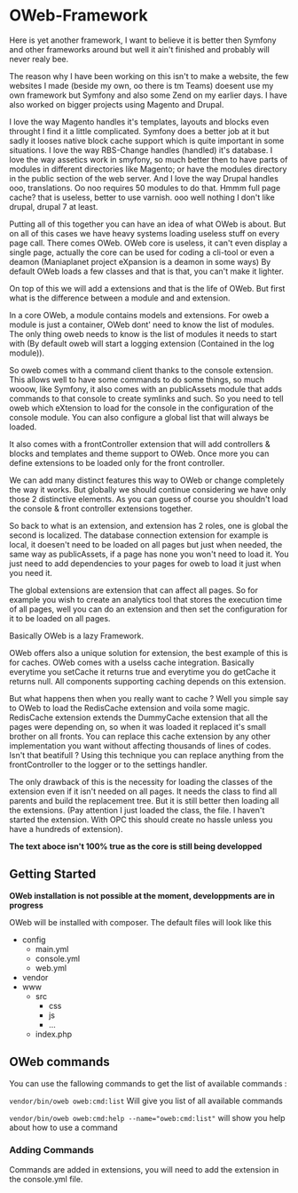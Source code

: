 OWeb-Framework
==============

Here is yet another framework, I want to believe it is better then Symfony and other frameworks around but well it ain't finished and probably will never realy bee. 

The reason why I have been working on this isn't to make a website, the few websites I made (beside my own, oo there is tm Teams) doesent use my own framework but Symfony and also some Zend on my earlier days. I have also worked on bigger projects using Magento and Drupal. 

I love the way Magento handles it's templates, layouts and blocks even throught I find it a little complicated. Symfony does a better job at it but sadly it looses native block cache support which is quite important in some situations.
I love the way RBS-Change handles (handled) it's database.
I love the way assetics work in smyfony, so much better then to have parts of modules in different directories like Magento; or have the modules directory in the public section of the web server. 
And I love the way Drupal handles ooo, translations. Oo noo requires 50 modules to do that. Hmmm full page cache? that is useless, better to use varnish. ooo well nothing I don't like drupal, drupal 7 at least. 

Putting all of this together you can have an idea of what OWeb is about. But on all of this cases we have heavy systems loading useless stuff on every page call. There comes OWeb. OWeb core is useless, it can't even display a single page, actually the core can be used for coding a cli-tool or even a deamon (Maniaplanet project eXpansion is a deamon in some ways)
By default OWeb loads a few classes and that is that, you can't make it lighter. 

On top of this we will add a extensions and that is the life of OWeb. But first what is the difference between a module and and extension. 

In a core OWeb, a module contains models and extensions. For oweb a module is just a container, OWeb dont' need to know the list of modules. The only thing oweb needs to know is the list of modules it needs to start with (By default oweb will start a logging extension (Contained in the log module)). 

So oweb comes with a command client thanks to the console extension. This allows well to have some commands to do some things, so much wooow, like Symfony, it also comes with an publicAssets module that adds commands to that console to create symlinks and such. So you need to tell oweb which eXtension to load for the console in the configuration of the console module. You can also configure a global list that will always be loaded. 

It also comes with a frontController extension that will add controllers & blocks and templates and theme support to OWeb. Once more you can define extensions to be loaded only for the front controller. 

We can add many distinct features this way to OWeb or change completely the way it works. But globally we should continue considering we have only those 2 distinctive elements. As you can guess of course you shouldn't load the console & front controller extensions together. 

So back to what is an extension, and extension has 2 roles, one is global the second is localized. The database connection extension for example is local, it doesen't need to be loaded on all pages but just when needed, the same way as publicAssets, if a page has none you won't need to load it. You just need to add dependencies to your pages for oweb to load it just when you need it. 

The global extensions are extension that can affect all pages. So for example you wish to create an analytics tool that stores the execution time of all pages, well you can do an extension and then set the configuration for it to be loaded on all pages. 

Basically OWeb is a lazy Framework. 

OWeb offers also a unique solution for extension, the best example of this is for caches. OWeb comes with a uselss cache integration. Basically everytime you setCache it returns true and everytime you do getCache it returns null. All components supporting caching depends on this extension. 

But what happens then when you really want to cache ? Well you simple say to OWeb to load the RedisCache extension and voila some magic. 
RedisCache extension extends the DummyCache extension that all the pages were depending on, so when it was loaded it replaced it's small brother on all fronts. You can replace this cache extension by any other implementation you want without affecting thousands of lines of codes. Isn't that beatifull ? 
Using this technique you can replace anything from the frontController to the logger or to the settings handler. 

The only drawback of this is the necessity for loading the classes of the extension even if it isn't needed on all pages. It needs the class to find all parents and build the replacement tree. But it is still better then loading all the extensions. (Pay attention I just loaded the class, the file. I haven't started the extension. With OPC this should create no hassle unless you have a hundreds of extension).  

**The text aboce isn't 100% true as the core is still being developped**

## Getting Started ##

**OWeb installation is not possible at the moment, developpments are in progress**

OWeb will be installed with composer. The default files will look like this

* config
  * main.yml
  * console.yml
  * web.yml
* vendor
* www
  * src
    * css
    * js
    * ...
  * index.php

## OWeb commands ##

You can use the fallowing commands to get the list of available commands : 

`vendor/bin/oweb oweb:cmd:list`
Will give you list of all available commands

`vendor/bin/oweb oweb:cmd:help --name="oweb:cmd:list"`
will show you help about how to use a command

### Adding Commands ###
Commands are added in extensions, you will need to add the extension in the console.yml file. 
